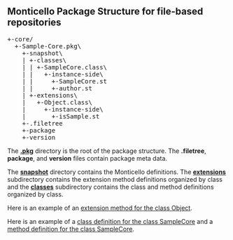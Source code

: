 ## Monticello Package Structure for file-based repositories

<pre>
+-core/
  +-Sample-Core.pkg\
    +-snapshot\
    | +-classes\
    | | +-SampleCore.class\
    | |   +-instance-side\
    | |     +-SampleCore.st
    | |     +-author.st
    | +-extensions\
    |   +-Object.class\
    |     +-instance-side\
    |       +-isSample.st
    +-.filetree
    +-package
    +-version
</pre>
  
The [**.pkg**](Sample-Core.pkg) directory is the root of the package structure. 
The **.filetree**, **package**, and **version** files contain package meta data.

The [**snapshot**](Sample-Core.pkg/snapshot) directory contains the Monticello definitions. 
The [**extensions**](Sample-core.pkg/snapshot/extensions) 
subdirectory contains the extension method definitions organized by class
and the [**classes**](Sample-core.pkg/snapshot/classes) subdirectory contains the class and method definitions organized by class.

Here is an example of an [extension method for the class Object](Sample-core.pkg/snapshot/extensions/Object.class/instance-side/isSample.st).

Here is an example of a [class definition for the class SampleCore](Sample-core.pkg/snapshot/extensions/SampleCore.class/instance-side/SampleCore.st) 
and a [method
definition for the class SampleCore](Sample-core.pkg/snapshot/extensions/SampleCore.class/instance-side/authorName.st).

[1]: https://github.com/dalehenrich/sample/blob/master/src/Sample-Core.pkg/snapshot/classes/SampleCore.class/instance-side/SampleCore.st
[2]: https://github.com/dalehenrich/sample/blob/master/src/Sample-Core.pkg/snapshot/classes/SampleCore.class/instance-side/authorName.st
[3]: https://github.com/dalehenrich/sample/tree/master/src/Sample-Core.pkg/snapshot/classes

[4]: https://github.com/dalehenrich/sample/tree/master/src/Sample-Core.pkg/snapshot/extensions
[5]: https://github.com/dalehenrich/sample/blob/master/src/Sample-Core.pkg/snapshot/extensions/Object.class/instance-side/isSample.st

[6]: https://github.com/dalehenrich/sample/tree/master/src/Sample-Core.pkg/defs



